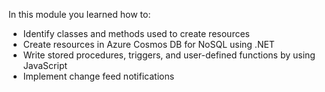 In this module you learned how to:

* Identify classes and methods used to create resources
* Create resources in Azure Cosmos DB for NoSQL using .NET
* Write stored procedures, triggers, and user-defined functions by using JavaScript
* Implement change feed notifications
